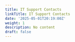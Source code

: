 ```yaml
---
title: IT Support Contacts
linkTitle: IT Support Contacts
date: '2025-05-01T20:19:00Z'
weight: 1
description: No content
draft: false
---
```



